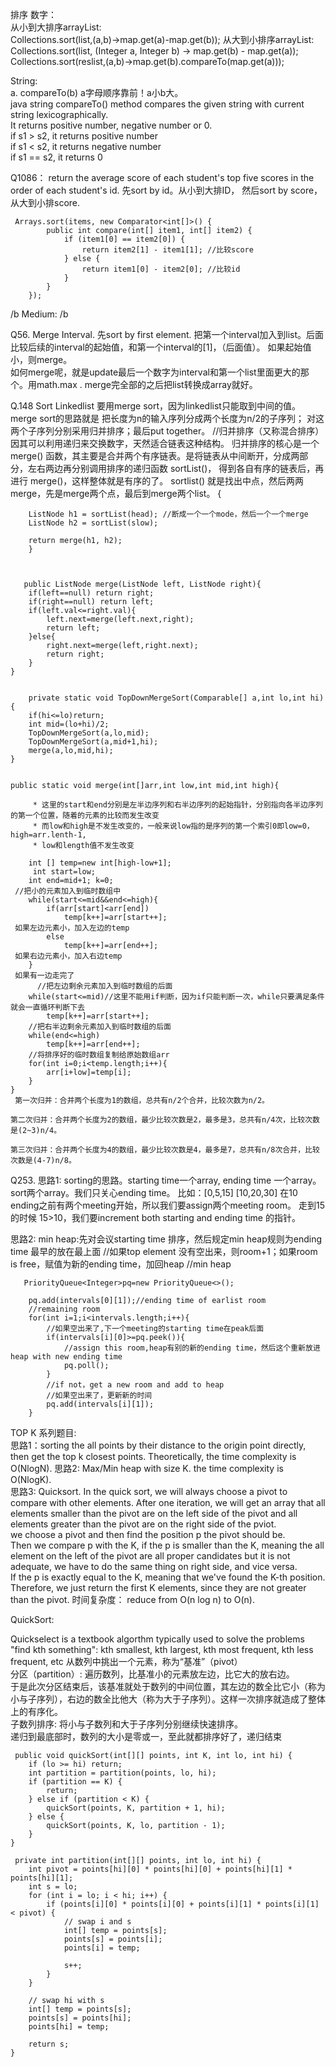 排序
数字：  
从小到大排序arrayList:        
Collections.sort(list,(a,b)->map.get(a)-map.get(b));
从大到小排序arrayList:    
Collections.sort(list, (Integer a, Integer b) -> map.get(b) - map.get(a));   
Collections.sort(reslist,(a,b)->map.get(b).compareTo(map.get(a)));  

String:  
a. compareTo(b)  a字母顺序靠前！a小b大。  
java string compareTo() method compares the given string with current string lexicographically.     
It returns positive number, negative number or 0.    
if s1 > s2, it returns positive number    
if s1 < s2, it returns negative number    
if s1 == s2, it returns 0    




Q1086：
return the average score of each student's top five scores in the order of each student's id.
先sort by id。从小到大排ID， 然后sort by score，从大到小排score.

     Arrays.sort(items, new Comparator<int[]>() {
            public int compare(int[] item1, int[] item2) {
                if (item1[0] == item2[0]) {
                    return item2[1] - item1[1]; //比较score
                } else {
                    return item1[0] - item2[0]; //比较id
                }
            }
        });
        
 /b Medium:  /b 
 
 Q56. Merge Interval. 
 先sort by first element. 把第一个interval加入到list。后面比较后续的interval的起始值，和第一个interval的[1]，（后面值）。 如果起始值小，则merge。  
 如何merge呢，就是update最后一个数字为interval和第一个list里面更大的那个。用math.max  . 
 merge完全部的之后把list转换成array就好。
 
Q.148 Sort Linkedlist
要用merge sort，因为linkedlist只能取到中间的值。 
merge sort的思路就是 把长度为n的输入序列分成两个长度为n/2的子序列；
对这两个子序列分别采用归并排序；最后put together。
//归并排序（又称混合排序）因其可以利用递归来交换数字，天然适合链表这种结构。
归并排序的核心是一个 merge() 函数，其主要是合并两个有序链表。是将链表从中间断开，分成两部分，左右两边再分别调用排序的递归函数 sortList()，
得到各自有序的链表后，再进行 merge()，这样整体就是有序的了。
        sortlist() 就是找出中点，然后两两merge，先是merge两个点，最后到merge两个list。 {
        
        ListNode h1 = sortList(head); //断成一个一个mode，然后一个一个merge
        ListNode h2 = sortList(slow);
        
        return merge(h1, h2);
        }
        
        
        
       public ListNode merge(ListNode left, ListNode right){
        if(left==null) return right;
        if(right==null) return left;
        if(left.val<=right.val){
            left.next=merge(left.next,right);
            return left;   
        }else{
            right.next=merge(left,right.next);
            return right;
        }
    }
    

        private static void TopDownMergeSort(Comparable[] a,int lo,int hi){
        if(hi<=lo)return;
        int mid=(lo+hi)/2;
        TopDownMergeSort(a,lo,mid);
        TopDownMergeSort(a,mid+1,hi);
        merge(a,lo,mid,hi);
    }
    
    
    public static void merge(int[]arr,int low,int mid,int high){
       
         * 这里的start和end分别是左半边序列和右半边序列的起始指针，分别指向各半边序列的第一个位置，随着的元素的比较而发生改变
         * 而low和high是不发生改变的，一般来说low指的是序列的第一个索引0即low=0，high=arr.lenth-1,
         * low和length值不发生改变
        
        int [] temp=new int[high-low+1];
         int start=low;
        int end=mid+1; k=0;
     //把小的元素加入到临时数组中
        while(start<=mid&&end<=high){
            if(arr[start]<arr[end])
                temp[k++]=arr[start++]; 
     如果左边元素小，加入左边的temp
            else
                temp[k++]=arr[end++];
     如果右边元素小，加入右边temp
        }
     如果有一边走完了
          //把左边剩余元素加入到临时数组的后面
        while(start<=mid)//这里不能用if判断，因为if只能判断一次，while只要满足条件就会一直循环判断下去
            temp[k++]=arr[start++];
        //把右半边剩余元素加入到临时数组的后面
        while(end<=high)
            temp[k++]=arr[end++];
        //将排序好的临时数组复制给原始数组arr
        for(int i=0;i<temp.length;i++){
            arr[i+low]=temp[i];
        }
    }
     第一次归并：合并两个长度为1的数组，总共有n/2个合并，比较次数为n/2。

    第二次归并：合并两个长度为2的数组，最少比较次数是2，最多是3，总共有n/4次，比较次数是(2~3)n/4。

    第三次归并：合并两个长度为4的数组，最少比较次数是4，最多是7，总共有n/8次合并，比较次数是(4-7)n/8。
       

Q253. 
思路1: sorting的思路。starting time一个array, ending time 一个array。 sort两个array。我们只关心ending time。
比如：[0,5,15]
     [10,20,30]
     在10 ending之前有两个meeting开始，所以我们要assign两个meeting room。 走到15的时候 15>10，我们要increment both starting and ending time 的指针。 
     
思路2: min heap:先对会议starting time 排序，然后规定min heap规则为ending time 最早的放在最上面 
//如果top element 没有空出来，则room+1；如果room is free，赋值为新的ending time，加回heap
                //min heap
                
       PriorityQueue<Integer>pq=new PriorityQueue<>();
        
        pq.add(intervals[0][1]);//ending time of earlist room
        //remaining room
        for(int i=1;i<intervals.length;i++){
            //如果空出来了,下一个meeting的starting time在peak后面
            if(intervals[i][0]>=pq.peek()){
                //assign this room,heap有别的新的ending time，然后这个重新放进heap with new ending time
                pq.poll();
            }
            //if not，get a new room and add to heap
            //如果空出来了，更新新的时间
            pq.add(intervals[i][1]);
        }
TOP K 系列题目:  
思路1：sorting the all points by their distance to the origin point directly, then get the top k closest points. 
Theoretically, the time complexity is O(NlogN). 
思路2: Max/Min heap with size K. the time complexity is O(NlogK).   
思路3: Quicksort. In the quick sort, we will always choose a pivot to compare with other elements. After one iteration, we will get an array that all elements smaller than the pivot are on the left side of the pivot and all elements greater than the pivot are on the right side of the pviot.  
we choose a pivot and then find the position p the pivot should be.   
Then we compare p with the K, if the p is smaller than the K, meaning the all element on the left of the pivot are all proper candidates but it is not adequate, we have to do the same thing on right side, and vice versa.   
If the p is exactly equal to the K, meaning that we've found the K-th position. Therefore, we just return the first K elements, since they are not greater than the pivot.
时间复杂度： reduce from O(n log n) to O(n). 









        
QuickSort:   

Quickselect is a textbook algorthm typically used to solve the problems "find kth something": kth smallest, kth largest, kth most frequent, kth less frequent, etc
从数列中挑出一个元素，称为“基准”（pivot）    
分区（partition）: 遍历数列，比基准小的元素放左边，比它大的放右边。    
于是此次分区结束后，该基准就处于数列的中间位置，其左边的数全比它小（称为小与子序列），右边的数全比他大（称为大于子序列）。这样一次排序就造成了整体上的有序化。    
子数列排序: 将小与子数列和大于子序列分别继续快速排序。    
递归到最底部时，数列的大小是零或一，至此就都排序好了，递归结束    

	 public void quickSort(int[][] points, int K, int lo, int hi) {
        if (lo >= hi) return;
        int partition = partition(points, lo, hi);
        if (partition == K) {
            return;
        } else if (partition < K) {
            quickSort(points, K, partition + 1, hi);
        } else {
            quickSort(points, K, lo, partition - 1);
        }
    }

  	 private int partition(int[][] points, int lo, int hi) {
        int pivot = points[hi][0] * points[hi][0] + points[hi][1] * points[hi][1];
        int s = lo;
        for (int i = lo; i < hi; i++) {
            if (points[i][0] * points[i][0] + points[i][1] * points[i][1] < pivot) {
                // swap i and s
                int[] temp = points[s];
                points[s] = points[i];
                points[i] = temp;
                
                s++;
            }
        }
        
        // swap hi with s
        int[] temp = points[s];
        points[s] = points[hi];
        points[hi] = temp;
        
        return s;
    }
	
	
 
 
 
 
 
 
 
 
